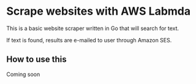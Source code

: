# Scrape websites with AWS Labmda
This is a basic website scraper written in Go that will search for text.

If text is found, results are e-mailed to user through Amazon SES.

## How to use this
Coming soon